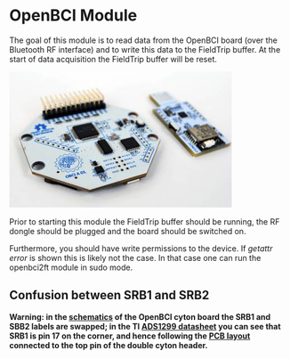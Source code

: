 # OpenBCI Module

The goal of this module is to read data from the OpenBCI board (over the Bluetooth RF interface) and to write this data to the FieldTrip buffer. At the start of data acquisition the FieldTrip buffer will be reset.

![OpenBCI](./openbci.jpg)

Prior to starting this module the FieldTrip buffer should be running, the RF dongle should be plugged and the board should be switched on.

Furthermore, you should have write permissions to the device. If *getattr error* is shown this is likely not the case. In that case one can run the openbci2ft module in sudo mode.

## Confusion between SRB1 and SRB2

**Warning: in the [schematics](https://raw.githubusercontent.com/OpenBCI/Docs/master/assets/images/OBCI_V3_32bit-Schematic.jpg) of the OpenBCI cyton board the SRB1 and SBB2 labels are swapped; in the TI [ADS1299 datasheet](http://www.ti.com/lit/ds/symlink/ads1299.pdf) you can see that SRB1 is pin 17 on the corner, and hence following the [PCB layout](https://raw.githubusercontent.com/OpenBCI/Docs/master/assets/images/OBCI_32bit_layerTop.jpg) connected to the top pin of the double cyton header.**

